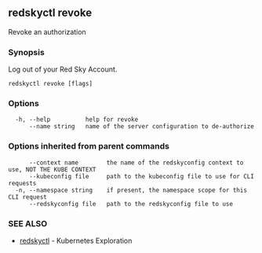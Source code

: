 ## redskyctl revoke

Revoke an authorization

### Synopsis

Log out of your Red Sky Account.

```
redskyctl revoke [flags]
```

### Options

```
  -h, --help          help for revoke
      --name string   name of the server configuration to de-authorize
```

### Options inherited from parent commands

```
      --context name        the name of the redskyconfig context to use, NOT THE KUBE CONTEXT
      --kubeconfig file     path to the kubeconfig file to use for CLI requests
  -n, --namespace string    if present, the namespace scope for this CLI request
      --redskyconfig file   path to the redskyconfig file to use
```

### SEE ALSO

* [redskyctl](redskyctl.md)	 - Kubernetes Exploration

